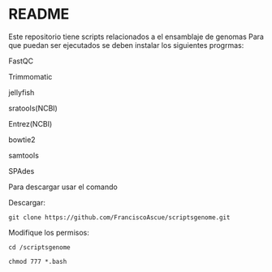 # README

Este repositorio tiene scripts relacionados a el ensamblaje de genomas
Para que puedan ser ejecutados se deben instalar los siguientes progrmas:

FastQC

Trimmomatic

jellyfish

sratools(NCBI)

Entrez(NCBI)

bowtie2

samtools

SPAdes

Para descargar usar el comando

Descargar:

```git clone https://github.com/FranciscoAscue/scriptsgenome.git```

Modifique los permisos: 

```cd /scriptsgenome```

```chmod 777 *.bash```


